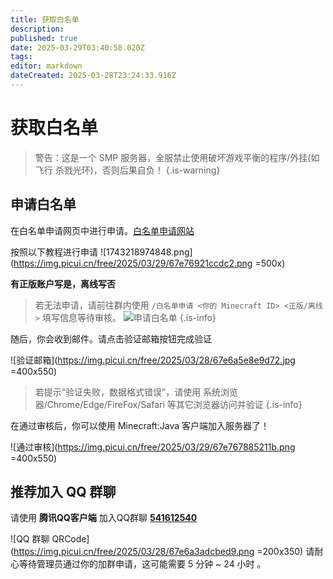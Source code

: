 ```yaml
---
title: 获取白名单
description: 
published: true
date: 2025-03-29T03:40:58.020Z
tags: 
editor: markdown
dateCreated: 2025-03-28T23:24:33.916Z
---
```


# 获取白名单

> 警告：这是一个 SMP 服务器，全服禁止使用破坏游戏平衡的程序/外挂(如 飞行 杀戮光环)，否则后果自负！
{.is-warning}



## 申请白名单

在白名单申请网页中进行申请。[白名单申请网站](https://smp.bluebomb.top)

按照以下教程进行申请
![1743218974848.png](https://img.picui.cn/free/2025/03/29/67e76921ccdc2.png =500x)

**有正版账户写是，离线写否**


> 若无法申请，请前往群内使用 `/白名单申请 <你的 Minecraft ID> <正版/离线>` 填写信息等待审核。
![申请白名单](https://img.picui.cn/free/2025/03/28/67e6a58c095d2.png)
{.is-info}

随后，你会收到邮件。请点击验证邮箱按钮完成验证

![验证邮箱](https://img.picui.cn/free/2025/03/28/67e6a5e8e9d72.jpg =400x550)

> 若提示“验证失败，数据格式错误”，请使用 系统浏览器/Chrome/Edge/FireFox/Safari 等其它浏览器访问并验证
{.is-info}

在通过审核后，你可以使用 Minecraft:Java 客户端加入服务器了！

![通过审核](https://img.picui.cn/free/2025/03/29/67e767885211b.png =400x550)

## 推荐加入 QQ 群聊
请使用 **腾讯QQ客户端** 加入QQ群聊 **[541612540](https://qm.qq.com/q/6TTHyE0ZlC)**

![QQ 群聊 QRCode](https://img.picui.cn/free/2025/03/28/67e6a3adcbed9.png =200x350)
请耐心等待管理员通过你的加群申请，这可能需要 5 分钟 ~ 24 小时 。